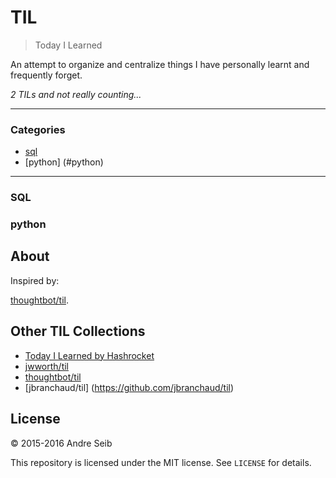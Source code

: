 # TIL

> Today I Learned

An attempt to organize and centralize things I have personally learnt and frequently forget. 


_2 TILs and not really counting..._

---

### Categories

* [sql](#sql)
* [python] (#python)



---

### SQL
### python

## About

Inspired by:

[thoughtbot/til](https://github.com/thoughtbot/til).

## Other TIL Collections

* [Today I Learned by Hashrocket](https://til.hashrocket.com)
* [jwworth/til](https://github.com/jwworth/til)
* [thoughtbot/til](https://github.com/thoughtbot/til)
* [jbranchaud/til] (https://github.com/jbranchaud/til)

## License

&copy; 2015-2016 Andre Seib

This repository is licensed under the MIT license. See `LICENSE` for
details.